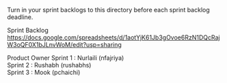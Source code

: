 Turn in your sprint backlogs to this directory before each sprint
backlog deadline.

Sprint Backlog https://docs.google.com/spreadsheets/d/1aotYjK61Jb3gOvoe6RzN1DQcRajW3oQF0X1bJLnvWoM/edit?usp=sharing

Product Owner 
Sprint 1 : Nurlaili (nfajriya) <br>
Sprint 2 : Rushabh (rushabhs) <br>
Sprint 3 : Mook (pchaichi)
